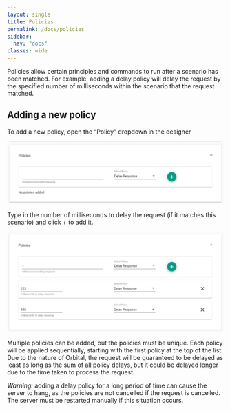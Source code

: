 ```yaml
---
layout: single
title: Policies
permalink: /docs/policies
sidebar:
  nav: "docs"
classes: wide
---
```


Policies allow certain principles and commands to run after a scenario has been matched. For example, adding a delay policy will delay the request by the specified number of milliseconds within the scenario that the request matched.

## Adding a new policy

To add a new policy, open the “Policy” dropdown in the designer

![Policy Empty](../../../assets/images/request-match-rules/policy_empty.png)

Type in the number of milliseconds to delay the request (if it matches this scenario) and click + to add it.

![Policy Filled](../../../assets/images/request-match-rules/policy_filled.png)

Multiple policies can be added, but the policies must be unique. Each policy will be applied sequentially, starting with the first policy at the top of the list. Due to the nature of Orbital, the request will be guaranteed to be delayed as least as long as the sum of all policy delays, but it could be delayed longer due to the time taken to process the request.

*Warning:* adding a delay policy for a long period of time can cause the server to hang, as the policies are not cancelled if the request is cancelled. The server must be restarted manually if this situation occurs.